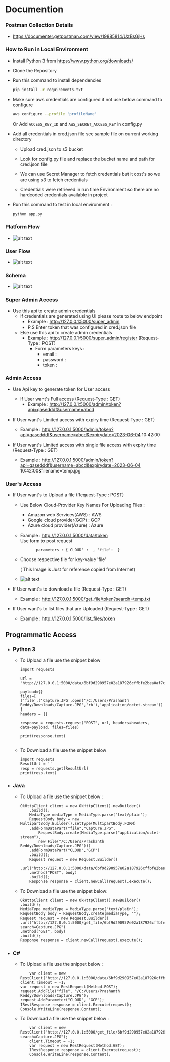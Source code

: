 # Documention

### Postman Collection Details
- https://documenter.getpostman.com/view/19885814/UzBsGjHs
### How to Run in Local Environment
- Install Python 3 from https://www.python.org/downloads/
- Clone the Repository
- Run this command to install dependencies

    ```bash
    pip install -r requirements.txt
    ```
- Make sure aws credentials are configured if not use below command to configure
    ```bash
    aws configure --profile 'profileName'
    ```
    Or Add   `ACCESS_KEY_ID` and `AWS_SECRET_ACCESS_KEY` in config.py
    
- Add all credentials in cred.json file see sample file on current working directory
    - Upload cred.json to s3 bucket
    - Look for config.py file and replace the bucket name and path for cred.json file

    - We can use Secret Manager to fetch credentials but it cost's so we are using s3 to fetch credentials
    - Credentials were retrieved in run time Environment so there are no hardcoded credentials available in project

- Run this command to test in local environment : 
    ```bash
    python app.py
    ```
### Platform Flow   
- ![alt text](https://github.com/Iamprashanth-1/cap/blob/main/images/overall_flow.png)
### User Flow  
- ![alt text](https://github.com/Iamprashanth-1/cap/blob/main/images/flow.png)

### Schema  
- ![alt text](https://github.com/Iamprashanth-1/cap/blob/main/images/schema.png)


### Super Admin Access
- Use this api to create admin credentials
    - If credentials are generated using UI please route to below endpoint
        - Example : http://127.0.0.1:5000/super_admin
        - P.S Enter token that was configured in cred.json file
    - Else use this api to create admin credentials
        - Example : http://127.0.0.1:5000/super_admin/register  (Request-Type : POST)
            - Form parameters keys :
                - email : 
                - password : 
                - token :

### Admin Access

- Use Api key to generate token for User access
    - If User want's Full access    (Request-Type : GET)
        - Example :  http://127.0.0.1:5000/admin/token?api=qasedddf&username=abcd

- If User want's Limited access with expiry time (Request-Type : GET)
  -  Example : http://127.0.0.1:5000/admin/token?api=qasedddf&username=abcd&expirydate=2023-06-04 10:42:00

- If User want's Limited access with single file access with expiry time (Request-Type : GET)
    - Example : http://127.0.0.1:5000/admin/token?api=qasedddf&username=abcd&expirydate=2023-06-04 10:42:00&filename=temp.jpg

### User's Access

- If User want's to Upload a file  (Request-Type : POST)
    - Use Below Cloud-Provider Key Names For Uploading Files :
        * Amazon web Services(AWS)  : AWS
        * Google cloud provider(GCP) : GCP
        * Azure cloud provider(Azure) : Azure

    - Example :  http://127.0.0.1:5000/data/token  
                Use form to post request

                 parameters : {'CLOUD' :  , 'file':  }
     - Choose respective file for key-value 'file' 

        ( This Image is Just for reference copied from Internet)
    - ![alt text](https://i.stack.imgur.com/GGm4I.png)



- If User want's to download a file (Request-Type : GET)
    - Example : http://127.0.0.1:5000/get_file/token?search=temp.txt

- If User want's to list files that are Uploaded (Request-Type : GET)
    - Example : http://127.0.0.1:5000/list_files/token

## Programmatic Access

- ### Python 3

    - To Upload a file use the snippet below
        ```
        import requests

        url = "http://127.0.0.1:5000/data/6bf9d290957e02a187926cffbfe2bea0af7c56b2161bdda73ee9f5fe9c1666e1"

        payload={}
        files=[
        ('file',('Capture.JPG',open('/C:/Users/Prashanth Reddy/Downloads/Capture.JPG','rb'),'application/octet-stream'))
        ]
        headers = {}

        response = requests.request("POST", url, headers=headers, data=payload, files=files)

        print(response.text)
            

        ```
    - To Download a file use the snippet below
        ```
        import requests
        ResultUrl = ''
        resp = requests.get(ResultUrl)
        print(resp.text)
        ```


- ### Java

    - To Upload a file use the snippet below :

        ```
        OkHttpClient client = new OkHttpClient().newBuilder()
            .build();
            MediaType mediaType = MediaType.parse("text/plain");
            RequestBody body = new MultipartBody.Builder().setType(MultipartBody.FORM)
            .addFormDataPart("file","Capture.JPG",
                RequestBody.create(MediaType.parse("application/octet-stream"),
                new File("/C:/Users/Prashanth Reddy/Downloads/Capture.JPG")))
            .addFormDataPart("CLOUD","GCP")
            .build();
            Request request = new Request.Builder()
            .url("http://127.0.0.1:5000/data/6bf9d290957e02a187926cffbfe2bea0af7c56b2161bdda73ee9f5fe9c1666e1")
            .method("POST", body)
            .build();
            Response response = client.newCall(request).execute();
        ```
    - To Download a file use the snippet below:
        ```
        OkHttpClient client = new OkHttpClient().newBuilder()
        .build();
        MediaType mediaType = MediaType.parse("text/plain");
        RequestBody body = RequestBody.create(mediaType, "");
        Request request = new Request.Builder()
        .url("http://127.0.0.1:5000/get_file/6bf9d290957e02a187926cffbfe2bea0af7c56b2161bdda73ee9f5fe9c1666e1?search=Capture.JPG")
        .method("GET", body)
        .build();
        Response response = client.newCall(request).execute();
        ```

- ### C#
    - To Upload a file use the snippet below :

        ```
            var client = new RestClient("http://127.0.0.1:5000/data/6bf9d290957e02a187926cffbfe2bea0af7c56b2161bdda73ee9f5fe9c1666e1");
        client.Timeout = -1;
        var request = new RestRequest(Method.POST);
        request.AddFile("file", "/C:/Users/Prashanth Reddy/Downloads/Capture.JPG");
        request.AddParameter("CLOUD", "GCP");
        IRestResponse response = client.Execute(request);
        Console.WriteLine(response.Content);
        ```
    - To Download a file use the snippet below :
        ```
            var client = new RestClient("http://127.0.0.1:5000/get_file/6bf9d290957e02a187926cffbfe2bea0af7c56b2161bdda73ee9f5fe9c1666e1?search=Capture.JPG");
            client.Timeout = -1;
            var request = new RestRequest(Method.GET);
            IRestResponse response = client.Execute(request);
            Console.WriteLine(response.Content);
        ```
